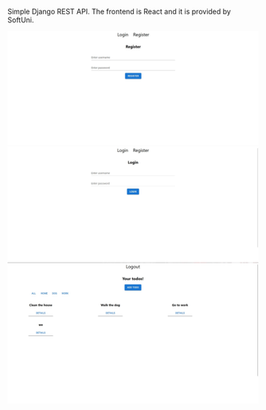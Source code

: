 Simple Django REST API. The frontend is React and it is provided by SoftUni.



<img src="images/register.jpg" width="600">

<img src="images/login.jpg" width="600">

<img src="images/todo.jpg" width="600">
